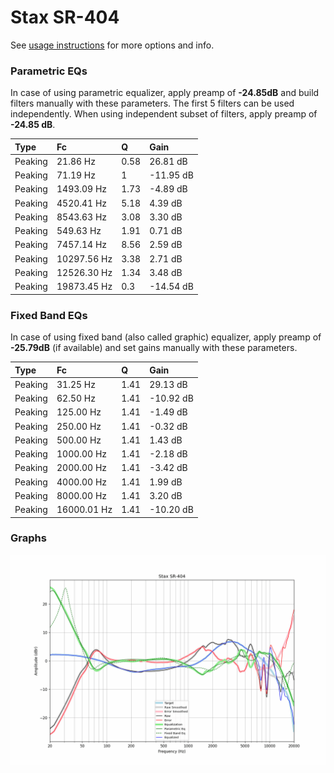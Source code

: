 # Stax SR-404
See [usage instructions](https://github.com/jaakkopasanen/AutoEq#usage) for more options and info.

### Parametric EQs
In case of using parametric equalizer, apply preamp of **-24.85dB** and build filters manually
with these parameters. The first 5 filters can be used independently.
When using independent subset of filters, apply preamp of **-24.85 dB**.

| Type    | Fc          |    Q | Gain      |
|:--------|:------------|:-----|:----------|
| Peaking | 21.86 Hz    | 0.58 | 26.81 dB  |
| Peaking | 71.19 Hz    | 1    | -11.95 dB |
| Peaking | 1493.09 Hz  | 1.73 | -4.89 dB  |
| Peaking | 4520.41 Hz  | 5.18 | 4.39 dB   |
| Peaking | 8543.63 Hz  | 3.08 | 3.30 dB   |
| Peaking | 549.63 Hz   | 1.91 | 0.71 dB   |
| Peaking | 7457.14 Hz  | 8.56 | 2.59 dB   |
| Peaking | 10297.56 Hz | 3.38 | 2.71 dB   |
| Peaking | 12526.30 Hz | 1.34 | 3.48 dB   |
| Peaking | 19873.45 Hz | 0.3  | -14.54 dB |

### Fixed Band EQs
In case of using fixed band (also called graphic) equalizer, apply preamp of **-25.79dB**
(if available) and set gains manually with these parameters.

| Type    | Fc          |    Q | Gain      |
|:--------|:------------|:-----|:----------|
| Peaking | 31.25 Hz    | 1.41 | 29.13 dB  |
| Peaking | 62.50 Hz    | 1.41 | -10.92 dB |
| Peaking | 125.00 Hz   | 1.41 | -1.49 dB  |
| Peaking | 250.00 Hz   | 1.41 | -0.32 dB  |
| Peaking | 500.00 Hz   | 1.41 | 1.43 dB   |
| Peaking | 1000.00 Hz  | 1.41 | -2.18 dB  |
| Peaking | 2000.00 Hz  | 1.41 | -3.42 dB  |
| Peaking | 4000.00 Hz  | 1.41 | 1.99 dB   |
| Peaking | 8000.00 Hz  | 1.41 | 3.20 dB   |
| Peaking | 16000.01 Hz | 1.41 | -10.20 dB |

### Graphs
![](./Stax%20SR-404.png)